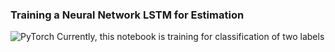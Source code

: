### Training a Neural Network LSTM for Estimation
![PyTorch](https://miro.medium.com/v2/resize:fit:640/format:webp/1*IMGOKBIN8qkOBt5CH55NSw.png)
Currently, this notebook is training for classification of two labels
